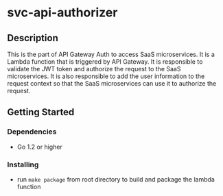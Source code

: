 # svc-api-authorizer

## Description

This is the part of API Gateway Auth to access SaaS microservices. 
It is a Lambda function that is triggered by API Gateway. 
It is responsible to validate the JWT token and authorize the request to the SaaS microservices. 
It is also responsible to add the user information to the request context so that the SaaS microservices can use it to authorize the request.

## Getting Started

### Dependencies

* Go 1.2 or higher

### Installing

* run `make package` from root directory to build and package the lambda function

